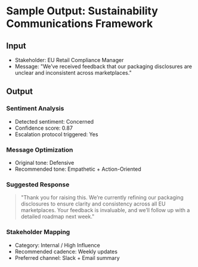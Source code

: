 # Sample Output: Sustainability Communications Framework

## Input
- Stakeholder: EU Retail Compliance Manager
- Message: "We’ve received feedback that our packaging disclosures are unclear and inconsistent across marketplaces."

## Output

### Sentiment Analysis
- Detected sentiment: Concerned
- Confidence score: 0.87
- Escalation protocol triggered: Yes

### Message Optimization
- Original tone: Defensive
- Recommended tone: Empathetic + Action-Oriented

### Suggested Response
> "Thank you for raising this. We’re currently refining our packaging disclosures to ensure clarity and consistency across all EU marketplaces. Your feedback is invaluable, and we’ll follow up with a detailed roadmap next week."

### Stakeholder Mapping
- Category: Internal / High Influence
- Recommended cadence: Weekly updates
- Preferred channel: Slack + Email summary
